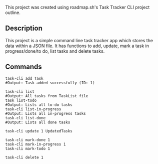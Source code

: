 This project was created using roadmap.sh's Task Tracker CLI project outline.

## Description
This project is a simple command line task tracker app which stores the data within a JSON file. It has functions to add, update, mark a task in progress/done/to do, list tasks and delete tasks.

## Commands
```
task-cli add Task
#Output: Task added successfully (ID: 1)

task-cli list
#Output: All tasks from TaskList file
task list-todo
#Output: Lists all to-do tasks
task-cli list-in-progress
#Output: Lists all in-progress tasks
task-cli list-done
#Output: Lists all done tasks

task-cli update 1 UpdatedTasks

task-cli mark-done 1
task-cli mark-in-progress 1
task-cli mark-todo 1

task-cli delete 1
```
